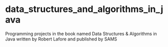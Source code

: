 # data_structures_and_algorithms_in_java
Programming projects in the book named Data Structures &amp; Algorithms in Java written by Robert Lafore and published by SAMS
